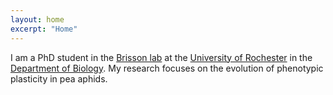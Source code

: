 ```yaml
---
layout: home
excerpt: "Home"
---
```


I am a PhD student in the [Brisson lab](https://www.brissonlab.org/) at the [University of Rochester](https://www.rochester.edu/) in the [Department of Biology](https://www.sas.rochester.edu/bio/). My research focuses on the evolution of phenotypic plasticity in pea aphids.
